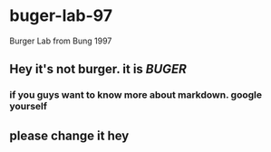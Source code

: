 # buger-lab-97
Burger Lab from Bung 1997

## Hey it's not burger. it is _BUGER_

### if you guys want to know more about markdown. google yourself

## please change it hey